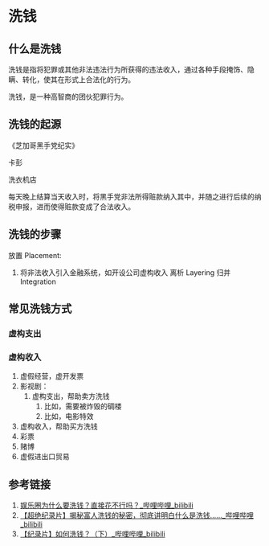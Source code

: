 # 洗钱


## 什么是洗钱

洗钱是指将犯罪或其他非法违法行为所获得的违法收入，通过各种手段掩饰、隐瞒、转化，使其在形式上合法化的行为。

洗钱，是一种高智商的团伙犯罪行为。

## 洗钱的起源

《芝加哥黑手党纪实》

卡彭

洗衣机店

每天晚上结算当天收入时，将黑手党非法所得赃款纳入其中，并随之进行后续的纳税申报，进而使得赃款变成了合法收入。


## 洗钱的步骤

放置 Placement:
1. 将非法收入引入金融系统，如开设公司虚构收入
离析 Layering
归并 Integration

## 常见洗钱方式


### 虚构支出


### 虚构收入

1. 虚假经营，虚开发票
2. 影视剧：
	1. 虚构支出，帮助卖方洗钱
		1. 比如，需要被炸毁的碉楼
		2. 比如，电影特效
3. 虚构收入，帮助买方洗钱
4. 彩票
5. 赌博
6. 虚假进出口贸易

## 参考链接

1. [娱乐圈为什么要洗钱？直接花不行吗？\_哔哩哔哩\_bilibili](https://www.bilibili.com/video/BV1Zv411T7Zk/)
2. [【超绝纪录片】揭秘富人洗钱的秘密，彻底讲明白什么是洗钱……\_哔哩哔哩\_bilibili](https://www.bilibili.com/video/BV1QP4y1i77m/?vd_source=31f9517734e43a6c180d5d1d56a5e162)
3. [【纪录片】如何洗钱？（下）\_哔哩哔哩\_bilibili](https://www.bilibili.com/video/BV1QP4y1i77m/?p=2)